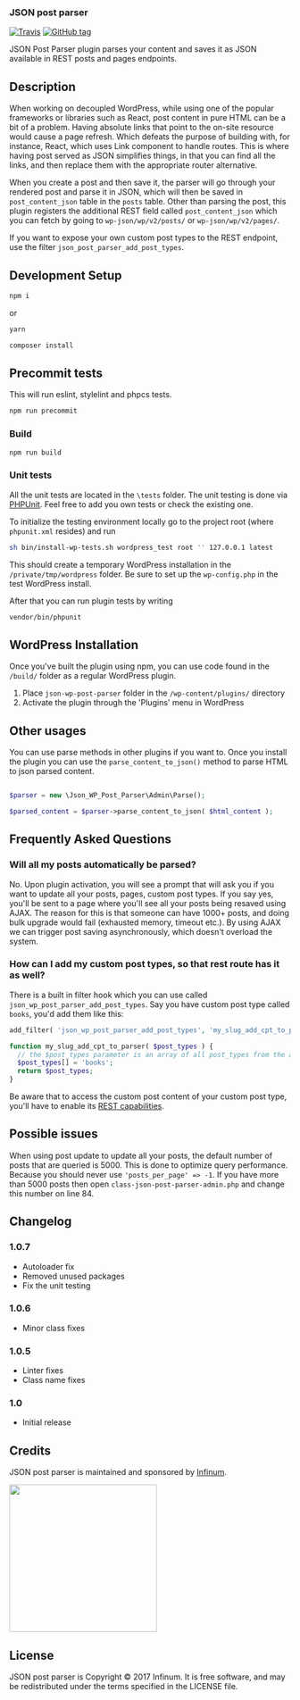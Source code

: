 ### JSON post parser

[![Travis](https://img.shields.io/travis/infinum/json-wp-post-parser.svg)](https://github.com/infinum/json-wp-post-parser)
[![GitHub tag](https://img.shields.io/github/tag/infinum/json-wp-post-parser.svg)](https://github.com/infinum/json-wp-post-parser)

JSON Post Parser plugin parses your content and saves it as JSON available in REST posts and pages endpoints.

## Description

When working on decoupled WordPress, while using one of the popular frameworks or libraries such as React, post content in pure HTML can be a bit of a problem. Having absolute links that point to the on-site resource would cause a page refresh. Which defeats the purpose of building with, for instance, React, which uses Link component to handle routes.
This is where having post served as JSON simplifies things, in that you can find all the links, and then replace them with the appropriate router alternative.

When you create a post and then save it, the parser will go through your rendered post and parse it in JSON, which will then be saved in `post_content_json` table in the `posts` table.
Other than parsing the post, this plugin registers the additional REST field called `post_content_json` which you can fetch by going to `wp-json/wp/v2/posts/` or `wp-json/wp/v2/pages/`.

If you want to expose your own custom post types to the REST endpoint, use the filter `json_post_parser_add_post_types`.

## Development Setup

```sh
npm i
```

or

```sh
yarn
```

```sh
composer install
```

## Precommit tests

This will run eslint, stylelint and phpcs tests.

```sh
npm run precommit
```

### Build

```sh
npm run build
```

### Unit tests

All the unit tests are located in the `\tests` folder. The unit testing is done via [PHPUnit](https://phpunit.de/). Feel free to add you own tests or check the existing one.

To initialize the testing environment locally go to the project root (where `phpunit.xml` resides) and run

```sh
sh bin/install-wp-tests.sh wordpress_test root '' 127.0.0.1 latest
```

This should create a temporary WordPress installation in the `/private/tmp/wordpress` folder. Be sure to set up the `wp-config.php` in the test WordPress install.

After that you can run plugin tests by writing

```sh
vendor/bin/phpunit
```

## WordPress Installation

Once you've built the plugin using npm, you can use code found in the `/build/` folder as a regular WordPress plugin.

1. Place `json-wp-post-parser` folder in the `/wp-content/plugins/` directory
2. Activate the plugin through the 'Plugins' menu in WordPress

## Other usages

You can use parse methods in other plugins if you want to. Once you install the plugin you can use the `parse_content_to_json()` method to parse HTML to json parsed content.

```php

$parser = new \Json_WP_Post_Parser\Admin\Parse();

$parsed_content = $parser->parse_content_to_json( $html_content );
```

## Frequently Asked Questions

### Will all my posts automatically be parsed?

No. Upon plugin activation, you will see a prompt that will ask you if you want to update all your posts, pages, custom post types.
If you say yes, you'll be sent to a page where you'll see all your posts being resaved using AJAX.
The reason for this is that someone can have 1000+ posts, and doing bulk upgrade would fail (exhausted memory, timeout etc.).
By using AJAX we can trigger post saving asynchronously, which doesn't overload the system.

### How can I add my custom post types, so that rest route has it as well?

There is a built in filter hook which you can use called `json_wp_post_parser_add_post_types`. Say you have custom post type called `books`,
you'd add them like this:

```php
add_filter( 'json_wp_post_parser_add_post_types', 'my_slug_add_cpt_to_parser' );

function my_slug_add_cpt_to_parser( $post_types ) {
  // the $post_types parameter is an array of all post_types from the api_fields_init() method.
  $post_types[] = 'books';
  return $post_types;
}
```

Be aware that to access the custom post content of your custom post type, you'll have to enable its [REST capabilities](https://developer.wordpress.org/rest-api/extending-the-rest-api/adding-rest-api-support-for-custom-content-types/).

## Possible issues

When using post update to update all your posts, the default number of posts that are queried is 5000. This is done to optimize query performance. Because you should never use `'posts_per_page' => -1`. If you have more than 5000 posts then open `class-json-post-parser-admin.php` and change this number on line 84.

## Changelog

### 1.0.7

* Autoloader fix
* Removed unused packages
* Fix the unit testing

### 1.0.6

* Minor class fixes

### 1.0.5

* Linter fixes
* Class name fixes

### 1.0

* Initial release

## Credits

JSON post parser is maintained and sponsored by
[Infinum](https://www.infinum.co).

<img src="https://infinum.co/infinum.png" width="264">

## License

JSON post parser is Copyright © 2017 Infinum. It is free software, and may be redistributed under the terms specified in the LICENSE file.

